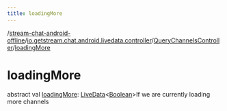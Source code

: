 ```yaml
---
title: loadingMore
---
```

/[stream-chat-android-offline](../../index.md)/[io.getstream.chat.android.livedata.controller](../index.md)/[QueryChannelsController](index.md)/[loadingMore](loadingMore.md)  
  
  
  
# loadingMore  
abstract val [loadingMore](loadingMore.md): [LiveData](https://developer.android.com/reference/kotlin/androidx/lifecycle/LiveData.html)&lt;[Boolean](https://kotlinlang.org/api/latest/jvm/stdlib/kotlin/-boolean/index.html)&gt;If we are currently loading more channels
